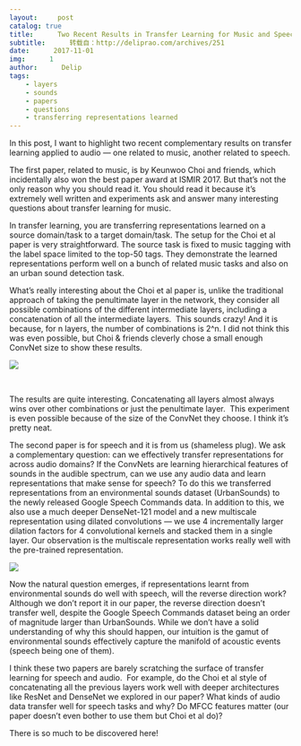 ```yaml
---
layout:     post
catalog: true
title:      Two Recent Results in Transfer Learning for Music and Speech
subtitle:      转载自：http://deliprao.com/archives/251
date:      2017-11-01
img:      1
author:      Delip
tags:
    - layers
    - sounds
    - papers
    - questions
    - transferring representations learned
---
```


In this post, I want to highlight two recent complementary results on transfer learning applied to audio — one related to music, another related to speech.

The first paper, related to music, is by Keunwoo Choi and friends, which incidentally also won the best paper award at ISMIR 2017. But that’s not the only reason why you should read it. You should read it because it’s extremely well written and experiments ask and answer many interesting questions about transfer learning for music.

In transfer learning, you are transferring representations learned on a source domain/task to a target domain/task. The setup for the Choi et al paper is very straightforward. The source task is fixed to music tagging with the label space limited to the top-50 tags. They demonstrate the learned representations perform well on a bunch of related music tasks and also on an urban sound detection task.

What’s really interesting about the Choi et al paper is, unlike the traditional approach of taking the penultimate layer in the network, they consider all possible combinations of the different intermediate layers, including a concatenation of all the intermediate layers.  This sounds crazy! And it is because, for n layers, the number of combinations is 2^n. I did not think this was even possible, but Choi & friends cleverly chose a small enough ConvNet size to show these results. 

![](https://i1.wp.com/deliprao.com/wp-content/uploads/2017/10/Selection_018.png?resize=413%2C306)


 

The results are quite interesting. Concatenating all layers almost always wins over other combinations or just the penultimate layer.  This experiment is even possible because of the size of the ConvNet they choose. I think it’s pretty neat.

The second paper is for speech and it is from us (shameless plug). We ask a complementary question: can we effectively transfer representations for across audio domains? If the ConvNets are learning hierarchical features of sounds in the audible spectrum, can we use any audio data and learn representations that make sense for speech? To do this we transferred representations from an environmental sounds dataset (UrbanSounds) to the newly released Google Speech Commands data. In addition to this, we also use a much deeper DenseNet-121 model and a new multiscale representation using dilated convolutions — we use 4 incrementally larger dilation factors for 4 convolutional kernels and stacked them in a single layer. Our observation is the multiscale representation works really well with the pre-trained representation.

![](https://i1.wp.com/deliprao.com/wp-content/uploads/2017/10/Selection_021.png?resize=698%2C165)


Now the natural question emerges, if representations learnt from environmental sounds do well with speech, will the reverse direction work? Although we don’t report it in our paper, the reverse direction doesn’t transfer well, despite the Google Speech Commands dataset being an order of magnitude larger than UrbanSounds. While we don’t have a solid understanding of why this should happen, our intuition is the gamut of environmental sounds effectively capture the manifold of acoustic events (speech being one of them).

I think these two papers are barely scratching the surface of transfer learning for speech and audio.  For example, do the Choi et al style of concatenating all the previous layers work well with deeper architectures like ResNet and DenseNet we explored in our paper? What kinds of audio data transfer well for speech tasks and why? Do MFCC features matter (our paper doesn’t even bother to use them but Choi et al do)?

There is so much to be discovered here!
